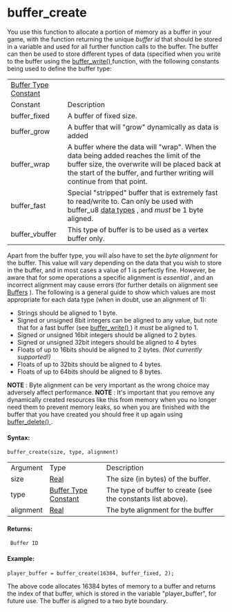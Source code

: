 # buffer_create

You use this function to allocate a portion of memory as a buffer in
your game, with the function returning the unique *buffer id* that
should be stored in a variable and used for all further function calls
to the buffer. The buffer can then be used to store different types of
data (specified when you write to the buffer using the [ buffer_write()
](buffer_write) function, with the following constants being used to
define the buffer type:

|                                                                                                  |                                                                                                                                                                                                                       |
|--------------------------------------------------------------------------------------------------|-----------------------------------------------------------------------------------------------------------------------------------------------------------------------------------------------------------------------|
|  [Buffer Type Constant](../../../../GameMaker_Language/GML_Reference/Buffers/buffer_create)  |                                                                                                                                                                                                                       |
| Constant                                                                                         | Description                                                                                                                                                                                                           |
|  buffer_fixed                                                                                    | A buffer of fixed size.                                                                                                                                                                                               |
|  buffer_grow                                                                                     | A buffer that will "grow" dynamically as data is added                                                                                                                                                                |
|  buffer_wrap                                                                                     | A buffer where the data will "wrap". When the data being added reaches the limit of the buffer size, the overwrite will be placed back at the start of the buffer, and further writing will continue from that point. |
|  buffer_fast                                                                                     | Special "stripped" buffer that is extremely fast to read/write to. Can only be used with buffer_u8 [data types](buffer_read) , and *must* be 1 byte aligned.                                                      |
|  buffer_vbuffer                                                                                  | This type of buffer is to be used as a vertex buffer only.                                                                                                                                                            |

Apart from the buffer type, you will also have to set the *byte
alignment* for the buffer. This value will vary depending on the data
that you wish to store in the buffer, and in most cases a value of 1 is
perfectly fine. However, be aware that for some operations a specific
alignment is *essential* , and an incorrect alignment may cause errors
(for further details on alignment see
[Buffers](../../../Additional_Information/Guide_To_Using_Buffers) ).
The following is a general guide to show which values are most
appropriate for each data type (when in doubt, use an alignment of 1):

-   Strings should be aligned to 1 byte.
-   Signed or unsigned 8bit integers can be aligned to any value, but
    note that for a fast buffer (see [ buffer_write()
    ](buffer_write) ) it *must* be aligned to 1.
-   Signed or unsigned 16bit integers should be aligned to 2 bytes.
-   Signed or unsigned 32bit integers should be aligned to 4 bytes
-   Floats of up to 16bits should be aligned to 2 bytes. *(Not currently
    supported!)*
-   Floats of up to 32bits should be aligned to 4 bytes.
-   Floats of up to 64bits should be aligned to 8 bytes.

**NOTE** : Byte alignment can be very important as the wrong choice may
adversely affect performance. **NOTE** : It's important that you remove
any dynamically created resources like this from memory when you no
longer need them to prevent memory leaks, so when you are finished with
the buffer that you have created you should free it up again using [
buffer_delete() ](buffer_delete) .

#### Syntax:

``` gml
buffer_create(size, type, alignment)
```

|           |                                                                                                  |                                                              |
|-----------|--------------------------------------------------------------------------------------------------|--------------------------------------------------------------|
| Argument  | Type                                                                                             | Description                                                  |
| size      |  [Real](../../../../GameMaker_Language/GML_Overview/Data_Types)                              | The size (in bytes) of the buffer.                           |
| type      |  [Buffer Type Constant](../../../../GameMaker_Language/GML_Reference/Buffers/buffer_create)  | The type of buffer to create (see the constants list above). |
| alignment |  [Real](../../../../GameMaker_Language/GML_Overview/Data_Types)                              | The byte alignment for the buffer                            |

#### Returns:

``` gml
 Buffer ID
```

#### Example:

``` gml
player_buffer = buffer_create(16384, buffer_fixed, 2);
```

The above code allocates 16384 bytes of memory to a buffer and returns
the index of that buffer, which is stored in the variable
"player_buffer", for future use. The buffer is aligned to a two byte
boundary.

